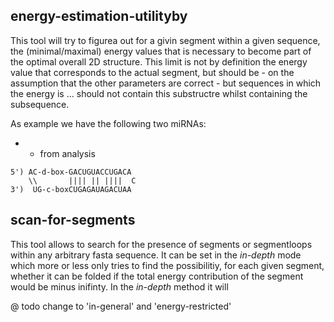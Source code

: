 energy-estimation-utilityby 
-------------------------
This tool will try to figurea out for a givin segment within a given sequence, the (minimal/maximal) energy values that is necessary to become part of the optimal overall 2D structure. This limit is not by definition the energy value that corresponds to the actual segment, but should be - on the assumption that the other parameters are correct - but sequences in which the energy is ... should not contain this substructre whilst containing the subsequence.

As example we have the following two miRNAs:
 - * from analysis
```
5') AC-d-box-GACUGUACCUGACA
    \\       |||| || ||||  C
3')  UG-c-boxCUGAGAUAGACUAA
```


scan-for-segments
-----------------
This tool allows to search for the presence of segments or segmentloops within any arbitrary fasta sequence. It can be set in the *in-depth* mode which more or less only tries to find the possibilitiy, for each given segment, whether it can be folded if the total energy contribution of the segment would be minus inifinty. In the *in-depth* method it will 

@ todo change to 'in-general' and 'energy-restricted'
